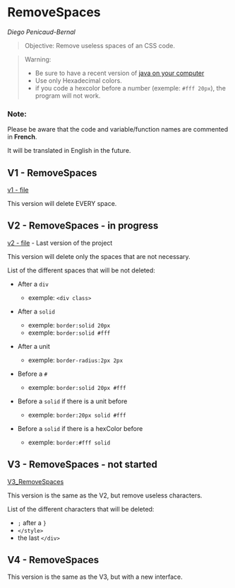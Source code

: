 # RemoveSpaces
<em>Diego Penicaud-Bernal</em>
> Objective: Remove useless spaces of an CSS code.

> Warning:
> - Be sure to have a recent version of [java on your computer](https://www.oracle.com/fr/java/technologies/downloads/#jdk21-windows)
> - Use only Hexadecimal colors.
> - if you code a hexcolor before a number (exemple: `#fff 20px`), the program will not work.

### Note:
Please be aware that the code and variable/function names are commented in **French**.

It will be translated in English in the future.

## V1 - RemoveSpaces

[v1 - file](V1_RemoveSpaces/V1_RemoveSpaces.java)

This version will delete EVERY space.

## V2 - RemoveSpaces - in progress

[v2 - file](V2_RemoveSpaces/V2_RemoveSpaces.java) - Last version of the project

This version will delete only the spaces that are not necessary.

List of the different spaces that will be not deleted:

- After a `div`
    - exemple: `<div class>`


- After a `solid`
    - exemple: `border:solid 20px`
    - exemple: `border:solid #fff`


- After a unit
  - exemple: `border-radius:2px 2px`


- Before a `#`
    - exemple: `border:solid 20px #fff`

- Before a `solid` if there is a unit before
    - exemple: `border:20px solid #fff`

- Before a `solid` if there is a hexColor before
    - exemple: `border:#fff solid`


## V3 - RemoveSpaces - not started

[V3_RemoveSpaces](V3_RemoveSpaces/V3_RemoveSpaces.java)

This version is the same as the V2, but remove useless characters.

List of the different characters that will be deleted:

- `;` after a `}`
- `</style>`
- the last `</div>`


## V4 - RemoveSpaces

This version is the same as the V3, but with a new interface.
